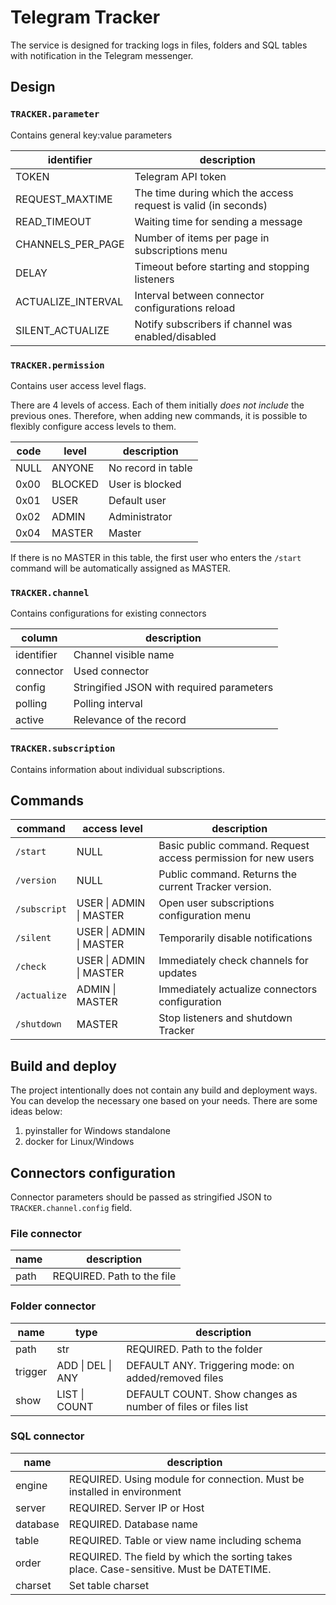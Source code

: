 # Telegram Tracker
The service is designed for tracking logs in files, folders and SQL tables with notification in the Telegram messenger.

## Design
### `TRACKER.parameter`
Contains general key:value parameters

| identifier         | description                                                    |
|--------------------|----------------------------------------------------------------|
| TOKEN              | Telegram API token                                             |
| REQUEST_MAXTIME    | The time during which the access request is valid (in seconds) |
| READ_TIMEOUT       | Waiting time for sending a message                             |
| CHANNELS_PER_PAGE  | Number of items per page in subscriptions menu                 |
| DELAY              | Timeout before starting and stopping listeners                 |
| ACTUALIZE_INTERVAL | Interval between connector configurations reload               |
| SILENT_ACTUALIZE   | Notify subscribers if channel was enabled/disabled             |

### `TRACKER.permission`
Contains user access level flags.

There are 4 levels of access. Each of them initially *does not include* the previous ones. Therefore, when adding new commands, it is possible to flexibly configure access levels to them.

| code |  level  | description        |
|------|---------|--------------------|
| NULL | ANYONE  | No record in table |
| 0x00 | BLOCKED | User is blocked    |
| 0x01 | USER    | Default user       |
| 0x02 | ADMIN   | Administrator      |
| 0x04 | MASTER  | Master             |

If there is no MASTER in this table, the first user who enters the `/start` command will be automatically assigned as MASTER.

### `TRACKER.channel`
Contains configurations for existing connectors

| column     | description                                                          |
|------------|----------------------------------------------------------------------|
| identifier | Channel visible name                                                 |
| connector  | Used connector                                                       |
| config     | Stringified JSON with required parameters                            |
| polling    | Polling interval                                                     |
| active     | Relevance of the record                                              |

### `TRACKER.subscription`
Contains information about individual subscriptions.


## Commands
| command      | access level            | description                                                   |
|--------------|-------------------------|---------------------------------------------------------------|
| `/start`     | NULL                    | Basic public command. Request access permission for new users |
| `/version`   | NULL                    | Public command. Returns the current Tracker version.          |
| `/subscript` | USER \| ADMIN \| MASTER | Open user subscriptions configuration menu                    |
| `/silent`    | USER \| ADMIN \| MASTER | Temporarily disable notifications                             |
| `/check`     | USER \| ADMIN \| MASTER | Immediately check channels for updates                        |
| `/actualize` | ADMIN \| MASTER         | Immediately actualize connectors configuration                |
| `/shutdown`  | MASTER                  | Stop listeners and shutdown Tracker                           |


## Build and deploy
The project intentionally does not contain any build and deployment ways. You can develop the necessary one based on your needs. There are some ideas below:
1. pyinstaller for Windows standalone
2. docker for Linux/Windows

## Connectors configuration
Connector parameters should be passed as stringified JSON to `TRACKER.channel.config` field.
### File connector
| name | description                |
|------|----------------------------|
| path | REQUIRED. Path to the file |


### Folder connector
| name    | type              | description                                                  |
|---------|-------------------|--------------------------------------------------------------|
| path    | str               | REQUIRED. Path to the folder                                 |
| trigger | ADD \| DEL \| ANY | DEFAULT ANY. Triggering mode: on added/removed files         |
| show    | LIST \| COUNT     | DEFAULT COUNT. Show changes as number of files or files list |

### SQL connector
| name     | description                                                                             |
|----------|-----------------------------------------------------------------------------------------|
| engine   | REQUIRED. Using module for connection. Must be installed in environment                 |
| server   | REQUIRED. Server IP or Host                                                             |
| database | REQUIRED. Database name                                                                 |
| table    | REQUIRED. Table or view name including schema                                           |
| order    | REQUIRED. The field by which the sorting takes place. Case-sensitive. Must be DATETIME. |
| charset  | Set table charset                                                                       |
